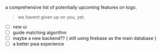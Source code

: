 a comprehensive list of potentially upcoming features on togo.

> we havent given up on you, yet.

- [ ] new ui
- [ ] guide matching algorithm
- [ ] maybe a new backend?? ( still using firebase as the main database )
- [ ] a better pwa experience